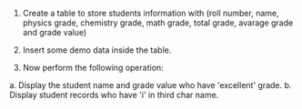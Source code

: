1. Create a table to store students information with (roll number, name, physics grade, chemistry grade, math grade, total grade, avarage grade and grade value)

2. Insert some demo data inside the table.

3. Now perform the following operation:

a. Display the student name and grade value who have 'excellent' grade.
b. Display student records who have 'i' in third char name.

